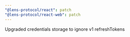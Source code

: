 ```yaml
---
"@lens-protocol/react": patch
"@lens-protocol/react-web": patch
---
```


Upgraded credentials storage to ignore v1 refreshTokens
